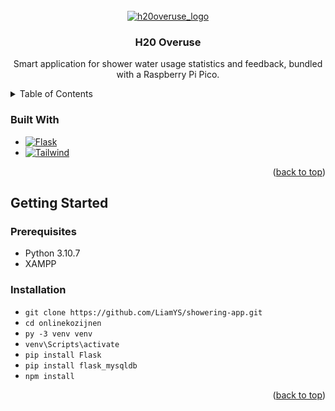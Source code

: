 <!-- PROJECT LOGO -->
<br />
<div align="center">
  <a href="https://github.com/LiamYS/onlinekozijnen">
    <img href="static/images/logo.PNG" alt="h20overuse_logo" />
  </a>

<h3 align="center">H20 Overuse</h3>

  <p align="center">
    Smart application for shower water usage statistics and feedback, bundled with a Raspberry Pi Pico.
    <br />
  </p>
</div>



<!-- TABLE OF CONTENTS -->
<details>
  <summary>Table of Contents</summary>
  <ol>
    <li>
      <a href="#about-the-project">About The Project</a>
      <ul>
        <li><a href="#built-with">Built With</a></li>
      </ul>
    </li>
    <li>
      <a href="#getting-started">Getting Started</a>
      <ul>
        <li><a href="#prerequisites">Prerequisites</a></li>
        <li><a href="#installation">Installation</a></li>
      </ul>
    </li>
  </ol>
</details>


### Built With

* [![Flask][Flask.com]][Flask-url]
* [![Tailwind][tailwindcss.com]][Tailwind-url]

<p align="right">(<a href="#readme-top">back to top</a>)</p>

<!-- GETTING STARTED -->
## Getting Started
### Prerequisites
* Python 3.10.7
* XAMPP

### Installation

* ```git clone https://github.com/LiamYS/showering-app.git```
* ```cd onlinekozijnen```
* ```py -3 venv venv```
* ```venv\Scripts\activate```
* ```pip install Flask```
* ```pip install flask_mysqldb```
* ```npm install```

<p align="right">(<a href="#readme-top">back to top</a>)</p>


<!-- MARKDOWN LINKS & IMAGES -->
<!-- https://www.markdownguide.org/basic-syntax/#reference-style-links -->
[Flask.com]: https://img.shields.io/badge/flask-%2338B23D.svg?style=for-the-badge&logo=flask&logoColor=white
[Flask-url]: https://flask.palletsprojects.com/en/2.2.x/
[Tailwindcss.com]: https://img.shields.io/badge/tailwindcss-%2338B2AC.svg?style=for-the-badge&logo=tailwind-css&logoColor=white
[Tailwind-url]: https://tailwindcss.com
